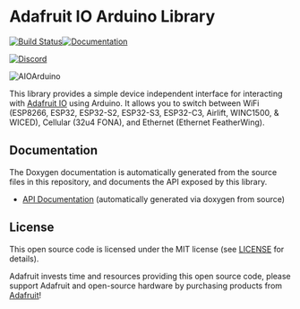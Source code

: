 # Adafruit IO Arduino Library

[![Build Status](https://github.com/adafruit/Adafruit_IO_Arduino/workflows/Arduino%20Library%20CI/badge.svg)](https://github.com/adafruit/Adafruit_IO_Arduino/actions)[![Documentation](https://github.com/adafruit/ci-arduino/blob/master/assets/doxygen_badge.svg)](http://adafruit.github.io/Adafruit_IO_Arduino/html/index.html)

[![Discord](https://img.shields.io/discord/327254708534116352.svg)](https://adafru.it/discord)

![AIOArduino](https://cdn-learn.adafruit.com/assets/assets/000/057/496/original/adafruit_io_AIOA.png?1531335660)

This library provides a simple device independent interface for interacting with [Adafruit IO](https://io.adafruit.com) using Arduino. It allows you to switch between WiFi (ESP8266, ESP32, ESP32-S2, ESP32-S3, ESP32-C3, Airlift, WINC1500, & WICED), Cellular (32u4 FONA), and Ethernet (Ethernet FeatherWing).

## Documentation

The Doxygen documentation is automatically generated from the source files
in this repository, and documents the API exposed by this library.

- [API Documentation](https://adafruit.github.io/Adafruit_IO_Arduino/) (automatically generated via doxygen from source)

## License

This open source code is licensed under the MIT license (see [LICENSE](LICENSE)
for details).

Adafruit invests time and resources providing this open source code, please
support Adafruit and open-source hardware by purchasing products from
[Adafruit](https://www.adafruit.com)!
